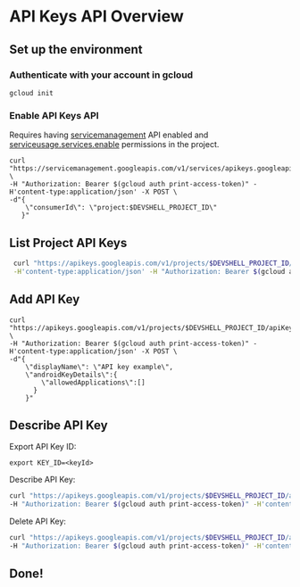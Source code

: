 # API Keys API Overview

<walkthrough-tutorial-duration duration="5"></walkthrough-tutorial-duration>

## Set up the environment

### Authenticate with your account in gcloud

```
gcloud init
```

### Enable API Keys API 

Requires having [servicemanagement](https://cloud.google.com/service-infrastructure/docs/service-management/getting-started) API enabled and [serviceusage.services.enable](https://cloud.google.com/service-usage/docs/reference/rest) permissions in the project.

```
curl "https://servicemanagement.googleapis.com/v1/services/apikeys.googleapis.com:enable" \
-H "Authorization: Bearer $(gcloud auth print-access-token)" -H'content-type:application/json' -X POST \
-d"{
    \"consumerId\": \"project:$DEVSHELL_PROJECT_ID\"
   }" 
```

## List Project API Keys

```bash
 curl "https://apikeys.googleapis.com/v1/projects/$DEVSHELL_PROJECT_ID/apiKeys" \
 -H'content-type:application/json' -H "Authorization: Bearer $(gcloud auth print-access-token)"
 ```
 
## Add API Key
 
```
curl "https://apikeys.googleapis.com/v1/projects/$DEVSHELL_PROJECT_ID/apiKeys" \
-H "Authorization: Bearer $(gcloud auth print-access-token)" -H'content-type:application/json' -X POST \
-d"{
    \"displayName\": \"API key example\",
    \"androidKeyDetails\":{
        \"allowedApplications\":[]
      }
    }"
```
 
## Describe API Key
  
Export API Key ID:

```
export KEY_ID=<keyId>
```

Describe API Key:
```bash
curl "https://apikeys.googleapis.com/v1/projects/$DEVSHELL_PROJECT_ID/apiKeys/$KEY_ID" \
-H "Authorization: Bearer $(gcloud auth print-access-token)" -H'content-type:application/json' -X GET
```

Delete API Key:
```bash
curl "https://apikeys.googleapis.com/v1/projects/$DEVSHELL_PROJECT_ID/apiKeys/$KEY_ID" \
-H "Authorization: Bearer $(gcloud auth print-access-token)" -H'content-type:application/json' -X DELETE
```

## Done!
<walkthrough-conclusion-trophy></walkthrough-conclusion-trophy>

 
 
 
 
 
 
